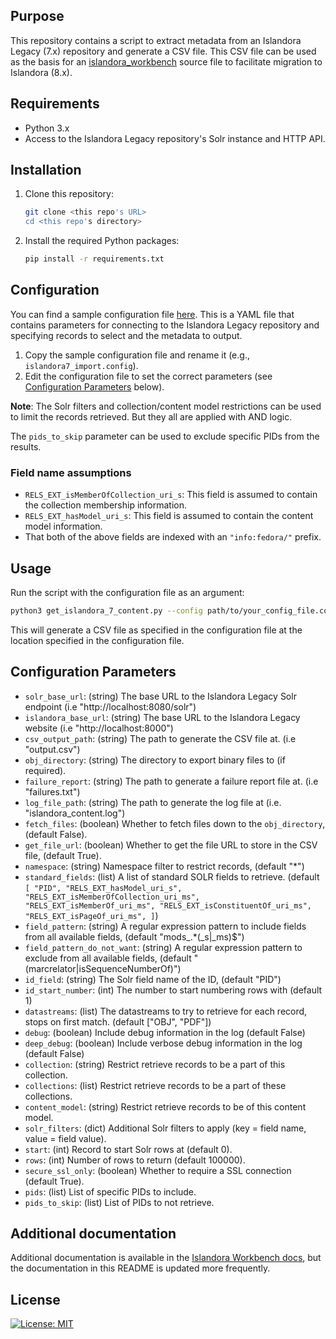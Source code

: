 ## Purpose
This repository contains a script to extract metadata from an Islandora Legacy (7.x) repository and 
generate a CSV file. This CSV file can be used as the basis for an [islandora_workbench](https://github.com/mjordan/islandora_workbench)
source file to facilitate migration to Islandora (8.x).

## Requirements
- Python 3.x
- Access to the Islandora Legacy repository's Solr instance and HTTP API.

## Installation 
1. Clone this repository:
   ```bash
   git clone <this repo's URL>
   cd <this repo's directory>
   ```
2. Install the required Python packages:
   ```bash
   pip install -r requirements.txt
   ```

## Configuration
You can find a sample configuration file [here](configs/islandora7_import_sample.config).
This is a YAML file that contains parameters for connecting to the Islandora Legacy repository and
specifying records to select and the metadata to output.

1. Copy the sample configuration file and rename it (e.g., `islandora7_import.config`).
2. Edit the configuration file to set the correct parameters (see [Configuration Parameters](#configuration-parameters) below).

**Note**: The Solr filters and collection/content model restrictions can be used to limit the records retrieved.
But they all are applied with AND logic.

The `pids_to_skip` parameter can be used to exclude specific PIDs from the results.

### Field name assumptions
- `RELS_EXT_isMemberOfCollection_uri_s`: This field is assumed to contain the collection membership information.
- `RELS_EXT_hasModel_uri_s`: This field is assumed to contain the content model information.
- That both of the above fields are indexed with an `"info:fedora/"` prefix.

## Usage
Run the script with the configuration file as an argument:
```bash
python3 get_islandora_7_content.py --config path/to/your_config_file.config
```
This will generate a CSV file as specified in the configuration file at the location specified in the configuration file.

## Configuration Parameters
- `solr_base_url`: (string) The base URL to the Islandora Legacy Solr endpoint (i.e "http://localhost:8080/solr")
- `islandora_base_url`: (string) The base URL to the Islandora Legacy website (i.e "http://localhost:8000")
- `csv_output_path`: (string) The path to generate the CSV file at. (i.e "output.csv")
- `obj_directory`: (string) The directory to export binary files to (if required).
- `failure_report`: (string) The path to generate a failure report file at. (i.e "failures.txt")
- `log_file_path`: (string) The path to generate the log file at (i.e. "islandora_content.log")
- `fetch_files`: (boolean) Whether to fetch files down to the `obj_directory`, (default False).
- `get_file_url`: (boolean) Whether to get the file URL to store in the CSV file, (default True).
- `namespace`: (string) Namespace filter to restrict records, (default "*")
- `standard_fields`: (list<string>) A list of standard SOLR fields to retrieve.
  (default `[
            "PID",
            "RELS_EXT_hasModel_uri_s",
            "RELS_EXT_isMemberOfCollection_uri_ms",
            "RELS_EXT_isMemberOf_uri_ms",
            "RELS_EXT_isConstituentOf_uri_ms",
            "RELS_EXT_isPageOf_uri_ms",
        ]`)
- `field_pattern`: (string) A regular expression pattern to include fields from all available fields, (default "mods_.*(_s|_ms)$")
- `field_pattern_do_not_want`: (string) A regular expression pattern to exclude from all available fields, (default "(marcrelator|isSequenceNumberOf)")
- `id_field`: (string) The Solr field name of the ID, (default "PID")
- `id_start_number`: (int) The number to start numbering rows with (default 1)
- `datastreams`: (list<string>) The datastreams to try to retrieve for each record, stops on first match. (default ["OBJ", "PDF"])
- `debug`: (boolean) Include debug information in the log (default False)
- `deep_debug`: (boolean) Include verbose debug information in the log (default False)
- `collection`: (string) Restrict retrieve records to be a part of this collection.
- `collections`: (list<string>) Restrict retrieve records to be a part of these collections.
- `content_model`: (string) Restrict retrieve records to be of this content model.
- `solr_filters`: (dict) Additional Solr filters to apply (key = field name, value = field value).
- `start`: (int) Record to start Solr rows at (default 0).
- `rows`: (int) Number of rows to return (default 100000).
- `secure_ssl_only`: (boolean) Whether to require a SSL connection (default True).
- `pids`: (list<string>) List of specific PIDs to include.
- `pids_to_skip`: (list<string>) List of PIDs to not retrieve.

## Additional documentation

Additional documentation is available in the [Islandora Workbench docs](https://mjordan.github.io/islandora_workbench_docs/exporting_islandora_7_content/), but the documentation in this README is updated more frequently.

## License

[![License: MIT](https://img.shields.io/badge/License-MIT-yellow.svg)](https://opensource.org/licenses/MIT)



